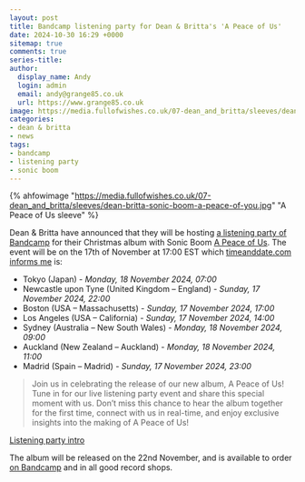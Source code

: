 ```yaml
---
layout: post
title: Bandcamp listening party for Dean & Britta's 'A Peace of Us'
date: 2024-10-30 16:29 +0000
sitemap: true
comments: true
series-title:
author:
  display_name: Andy
  login: admin
  email: andy@grange85.co.uk
  url: https://www.grange85.co.uk
image: https://media.fullofwishes.co.uk/07-dean_and_britta/sleeves/dean-britta-sonic-boom-a-peace-of-you.jpg
categories:
- dean & britta
- news
tags:
- bandcamp
- listening party
- sonic boom
---
```

{% ahfowimage "https://media.fullofwishes.co.uk/07-dean_and_britta/sleeves/dean-britta-sonic-boom-a-peace-of-you.jpg" "A Peace of Us sleeve" %}

Dean & Britta have announced that they will be hosting [a listening party of Bandcamp](https://deanandbritta.bandcamp.com/merch/a-peace-of-us-listening-party) for their Christmas album with Sonic Boom [A Peace of Us](/database/dean-and-britta/releases/a-peace-of-us/). The event will be on the 17th of November at 17:00 EST which [timeanddate.com informs me](https://www.timeanddate.com/worldclock/meetingdetails.html?year=2024&month=11&day=17&hour=22&min=00&sec=0&p1=248&p2=1327&p3=43&p4=137&p5=240&p6=22&p7=141&iv=1800) is:

 - Tokyo (Japan) - _Monday, 18 November 2024, 07:00_
 - Newcastle upon Tyne (United Kingdom – England) - _Sunday, 17 November 2024, 22:00_
 - Boston (USA – Massachusetts) - _Sunday, 17 November 2024, 17:00_
 - Los Angeles (USA – California) - _Sunday, 17 November 2024, 14:00_
 - Sydney (Australia – New South Wales) - _Monday, 18 November 2024, 09:00_
 - Auckland (New Zealand – Auckland) - _Monday, 18 November 2024, 11:00_
 - Madrid (Spain – Madrid) - _Sunday, 17 November 2024, 23:00_

<blockquote>
Join us in celebrating the release of our new album, A Peace of Us! Tune in for our live listening party event and share this special moment with us. Don’t miss this chance to hear the album together for the first time, connect with us in real-time, and enjoy exclusive insights into the making of A Peace of Us! 
</blockquote>
<p class="caption"><a href="https://deanandbritta.bandcamp.com/merch/a-peace-of-us-listening-party">Listening party intro</a></p>

The album will be released on the 22nd November, and is available to order [on Bandcamp](https://deanandbritta.bandcamp.com/album/a-peace-of-us) and in all good record shops.

